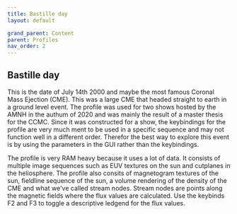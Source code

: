 ```yaml
---
title: Bastille day
layout: default

grand_parent: Content
parent: Profiles
nav_order: 2
---
```


## Bastille day
This is the date of July 14th 2000 and maybe the most famous Coronal Mass Ejection (CME).
This was a large CME that headed straight to earth in a ground level event.
The profile was used for two shows hosted by the AMNH in the authum of 2020 and was mainly the result of a master thesis for the CCMC. 
Since it was constructed for a show, the keybindings for the profile are very much ment to be used in a specific sequence and may not function well in a different order. 
Therefor the best way to explore this event is by using the parameters in the GUI rather than the keybindings.

The profile is very RAM heavy because it uses a lot of data. It consists of multiple image sequences such as EUV textures on the sun and cutplanes in the heliosphere. 
The profile also consits of magnetogram textures of the sun, fieldline sequence of the sun, a volume rendering of the density of the CME and what we've called stream nodes.
Stream nodes are points along the magnetic fields where the flux values are calculated.
Use the keybinds F2 and F3 to toggle a descriptive ledgend for the flux values.
